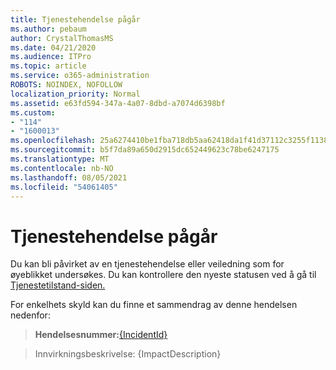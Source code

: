 ```yaml
---
title: Tjenestehendelse pågår
ms.author: pebaum
author: CrystalThomasMS
ms.date: 04/21/2020
ms.audience: ITPro
ms.topic: article
ms.service: o365-administration
ROBOTS: NOINDEX, NOFOLLOW
localization_priority: Normal
ms.assetid: e63fd594-347a-4a07-8dbd-a7074d6398bf
ms.custom:
- "114"
- "1600013"
ms.openlocfilehash: 25a6274410be1fba718db5aa62418da1f41d37112c3255f11386bfef3afa0f45
ms.sourcegitcommit: b5f7da89a650d2915dc652449623c78be6247175
ms.translationtype: MT
ms.contentlocale: nb-NO
ms.lasthandoff: 08/05/2021
ms.locfileid: "54061405"
---
```

# <a name="service-incident-in-progress"></a>Tjenestehendelse pågår

Du kan bli påvirket av en tjenestehendelse eller veiledning som for øyeblikket undersøkes. Du kan kontrollere den nyeste statusen ved å gå til [Tjenestetilstand-siden.](https://admin.microsoft.com/adminportal/home#/servicehealth)
  
For enkelhets skyld kan du finne et sammendrag av denne hendelsen nedenfor:
  
> **Hendelsesnummer:**[{IncidentId}](https://admin.microsoft.com/adminportal/home#/servicehealth)
    
> Innvirkningsbeskrivelse: {ImpactDescription}
